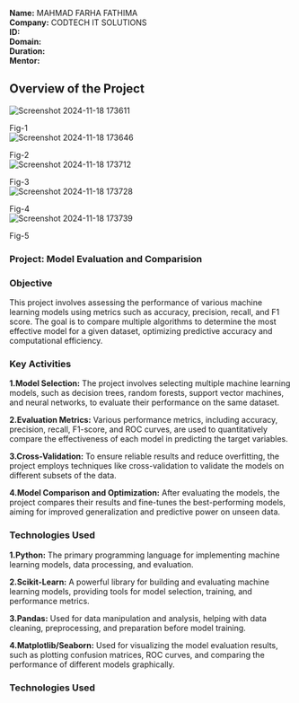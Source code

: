 **Name:** MAHMAD FARHA FATHIMA   
**Company:** CODTECH IT SOLUTIONS    
**ID:**    
**Domain:**     
**Duration:**    
**Mentor:**    

## Overview of the Project
![Screenshot 2024-11-18 173611](https://github.com/user-attachments/assets/4b1fdf11-55ec-4811-8935-7cb272933a21)

Fig-1  
![Screenshot 2024-11-18 173646](https://github.com/user-attachments/assets/d45aea2f-1e73-4e6b-a112-c44d58ec941b)

Fig-2  
![Screenshot 2024-11-18 173712](https://github.com/user-attachments/assets/93f93596-a179-4105-8e7f-d139ec48da2c)

Fig-3  
![Screenshot 2024-11-18 173728](https://github.com/user-attachments/assets/496d47fd-02a4-4daa-be70-6402723f2743)

Fig-4  
![Screenshot 2024-11-18 173739](https://github.com/user-attachments/assets/88f0bbcc-be5d-48e6-bc87-de2f4040cdd6)

Fig-5  




### Project: Model Evaluation and Comparision

### Objective
This project involves assessing the performance of various machine learning models using metrics such as accuracy, precision, recall, and F1 score. The goal is to compare multiple algorithms to determine the most effective model for a given dataset, optimizing predictive accuracy and computational efficiency.


### Key Activities
**1.Model Selection:** The project involves selecting multiple machine learning models, such as decision trees, random forests, support vector machines, and neural networks, to evaluate their performance on the same dataset.  

**2.Evaluation Metrics:** Various performance metrics, including accuracy, precision, recall, F1-score, and ROC curves, are used to quantitatively compare the effectiveness of each model in predicting the target variables.  

**3.Cross-Validation:** To ensure reliable results and reduce overfitting, the project employs techniques like cross-validation to validate the models on different subsets of the data.  

**4.Model Comparison and Optimization:** After evaluating the models, the project compares their results and fine-tunes the best-performing models, aiming for improved generalization and predictive power on unseen data.  

### Technologies Used
**1.Python:** The primary programming language for implementing machine learning models, data processing, and evaluation.  

**2.Scikit-Learn:** A powerful library for building and evaluating machine learning models, providing tools for model selection, training, and performance metrics.  

**3.Pandas:** Used for data manipulation and analysis, helping with data cleaning, preprocessing, and preparation before model training.

**4.Matplotlib/Seaborn:** Used for visualizing the model evaluation results, such as plotting confusion matrices, ROC curves, and comparing the performance of different models graphically.





### Technologies Used
